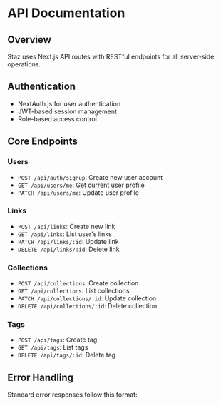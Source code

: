# API Documentation

## Overview
Staz uses Next.js API routes with RESTful endpoints for all server-side operations.

## Authentication
- NextAuth.js for user authentication
- JWT-based session management
- Role-based access control

## Core Endpoints

### Users
- `POST /api/auth/signup`: Create new user account
- `GET /api/users/me`: Get current user profile
- `PATCH /api/users/me`: Update user profile

### Links
- `POST /api/links`: Create new link
- `GET /api/links`: List user's links
- `PATCH /api/links/:id`: Update link
- `DELETE /api/links/:id`: Delete link

### Collections
- `POST /api/collections`: Create collection
- `GET /api/collections`: List collections
- `PATCH /api/collections/:id`: Update collection
- `DELETE /api/collections/:id`: Delete collection

### Tags
- `POST /api/tags`: Create tag
- `GET /api/tags`: List tags
- `DELETE /api/tags/:id`: Delete tag

## Error Handling
Standard error responses follow this format: 